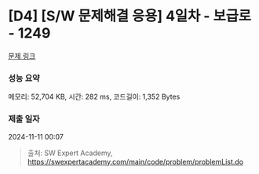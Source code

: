 # [D4] [S/W 문제해결 응용] 4일차 - 보급로 - 1249 

[문제 링크](https://swexpertacademy.com/main/code/problem/problemDetail.do?contestProbId=AV15QRX6APsCFAYD) 

### 성능 요약

메모리: 52,704 KB, 시간: 282 ms, 코드길이: 1,352 Bytes

### 제출 일자

2024-11-11 00:07



> 출처: SW Expert Academy, https://swexpertacademy.com/main/code/problem/problemList.do